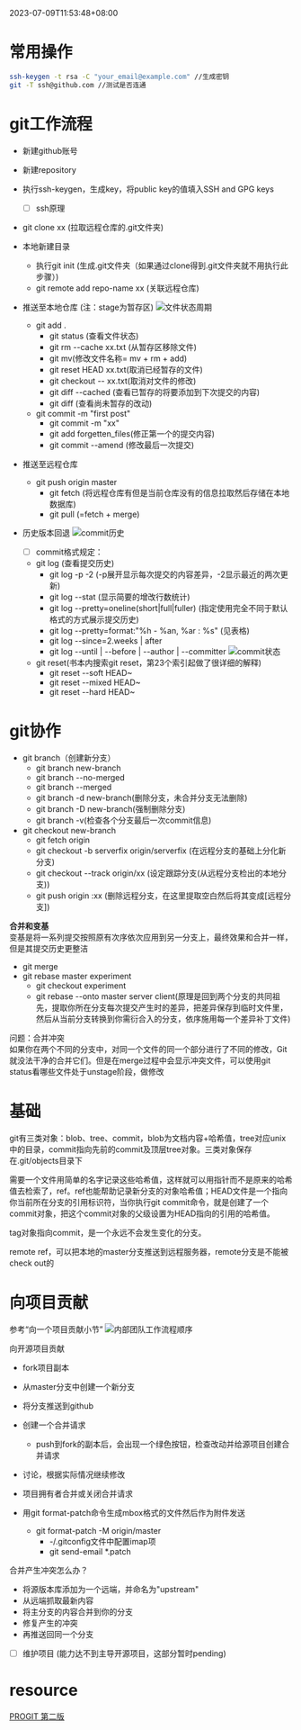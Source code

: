 2023-07-09T11:53:48+08:00

# 常用操作
```bash
ssh-keygen -t rsa -C "your_email@example.com" //生成密钥
git -T ssh@github.com //测试是否连通
```

# git工作流程
+ 新建github账号
+ 新建repository
+ 执行ssh-keygen，生成key，将public key的值填入SSH and GPG keys
  - [ ] ssh原理
+ git clone xx (拉取远程仓库的.git文件夹)
+ 本地新建目录
  + 执行git init (生成.git文件夹（如果通过clone得到.git文件夹就不用执行此步骤）)
  + git remote add repo-name xx (关联远程仓库)
+ 推送至本地仓库 (注：stage为暂存区)
![文件状态周期](/img/文件状态周期_2023-07-09_15-23-53.png)
  + git add .
	+ git status (查看文件状态)
	+ git rm --cache xx.txt (从暂存区移除文件)
	+ git mv(修改文件名称= mv + rm + add)
	+ git reset HEAD xx.txt(取消已经暂存的文件)
	+ git checkout -- xx.txt(取消对文件的修改)
	+ git diff --cached (查看已暂存的将要添加到下次提交的内容)
	+ git diff  (查看尚未暂存的改动)
  + git commit -m "first post"
	+ git commit -m "xx"
	+ git add forgetten_files(修正第一个的提交内容)
	+ git commit --amend (修改最后一次提交)
+ 推送至远程仓库
  + git push origin master
	+ git fetch (将远程仓库有但是当前仓库没有的信息拉取然后存储在本地数据库)
	+ git pull (=fetch + merge)

+ 历史版本回退
![commit历史](/img/commit历史_2023-07-09_16-18-22.png)
	- [ ] commit格式规定：
   + git log (查看提交历史)
	 + git log -p -2 (-p展开显示每次提交的内容差异，-2显示最近的两次更新)
	 + git log --stat (显示简要的增改行数统计)
	 + git log --pretty=oneline(short|full|fuller) (指定使用完全不同于默认格式的方式展示提交历史)
	 + git log --pretty=format:"%h - %an, %ar : %s" (见表格)
	 + git log --since=2.weeks | after
	 + git log --until | --before | --author | --committer
![commit状态](/img/commit状态_2023-07-09_16-27-15.png)
   + git reset(书本内搜索git reset，第23个索引起做了很详细的解释)
	 + git reset --soft HEAD~
	 + git reset --mixed HEAD~
	 + git reset --hard HEAD~

# git协作
+ git branch（创建新分支）
  + git branch new-branch
  + git branch --no-merged
  + git branch --merged
  + git branch -d new-branch(删除分支，未合并分支无法删除)
  + git branch -D new-branch(强制删除分支)
  + git branch -v(检查各个分支最后一次commit信息)
+ git checkout new-branch
  + git fetch origin
  + git checkout -b serverfix origin/serverfix (在远程分支的基础上分化新分支)
  + git checkout --track origin/xx (设定跟踪分支(从远程分支检出的本地分支))
  + git push origin :xx (删除远程分支，在这里提取空白然后将其变成[远程分支])

**合并和变基**\
变基是将一系列提交按照原有次序依次应用到另一分支上，最终效果和合并一样，但是其提交历史更整洁
+ git merge
+ git rebase master experiment
  + git checkout experiment
  + git rebase --onto master server client(原理是回到两个分支的共同祖先，提取你所在分支每次提交产生时的差异，把差异保存到临时文件里，然后从当前分支转换到你需衍合入的分支，依序施用每一个差异补丁文件)

问题：合并冲突\
如果你在两个不同的分支中，对同一个文件的同一个部分进行了不同的修改，Git 就没法干净的合并它们。但是在merge过程中会显示冲突文件，可以使用git status看哪些文件处于unstage阶段，做修改

# 基础
git有三类对象：blob、tree、commit，blob为文档内容+哈希值，tree对应unix中的目录，commit指向先前的commit及顶层tree对象。三类对象保存在.git/objects目录下

需要一个文件用简单的名字记录这些哈希值，这样就可以用指针而不是原来的哈希值去检索了，ref。ref也能帮助记录新分支的对象哈希值；HEAD文件是一个指向你当前所在分支的引用标识符，当你执行git commit命令，就是创建了一个commit对象，把这个commit对象的父级设置为HEAD指向的引用的哈希值。

tag对象指向commit，是一个永远不会发生变化的分支。

remote ref，可以把本地的master分支推送到远程服务器，remote分支是不能被check out的


# 向项目贡献
参考“向一个项目贡献小节”
![内部团队工作流程顺序](/img/私有团队流程_2023-07-09_17-13-10.png)

向开源项目贡献
+ fork项目副本
+ 从master分支中创建一个新分支
+ 将分支推送到github
+ 创建一个合并请求
  + push到fork的副本后，会出现一个绿色按钮，检查改动并给源项目创建合并请求
+ 讨论，根据实际情况继续修改
+ 项目拥有者合并或关闭合并请求

+ 用git format-patch命令生成mbox格式的文件然后作为附件发送
  + git format-patch -M origin/master
	+ -/.gitconfig文件中配置imap项
	+ git send-email *.patch

合并产生冲突怎么办？
+ 将源版本库添加为一个远端，并命名为"upstream"
+ 从远端抓取最新内容
+ 将主分支的内容合并到你的分支
+ 修复产生的冲突
+ 再推送回同一个分支 

- [ ] 维护项目
(能力达不到主导开源项目，这部分暂时pending)

# resource
[PROGIT 第二版](https://progit.cn)
